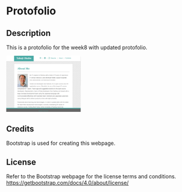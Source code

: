 # Protofolio

## Description 

This is a protofolio for the week8 with updated protofolio. 


<img src="screencapture.png" width="200px">


## Credits
Bootstrap is used for creating this webpage.  


## License
Refer to the Bootstrap webpage for the license terms and conditions. 
https://getbootstrap.com/docs/4.0/about/license/


